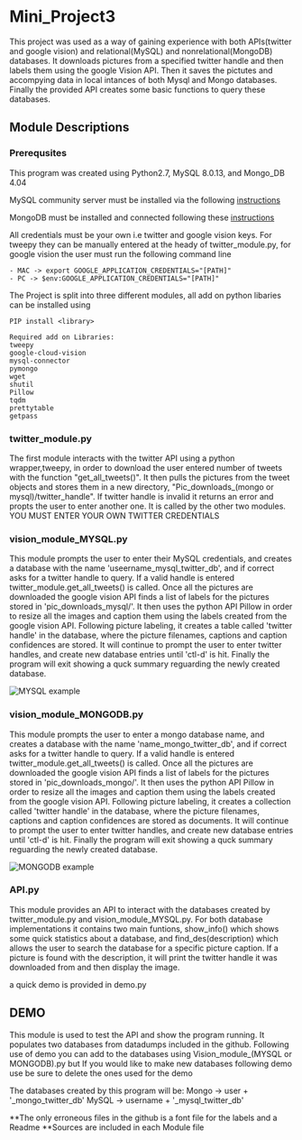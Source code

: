 # Mini_Project3

This project was used as a way of gaining experience with both APIs(twitter and google vision) and relational(MySQL) and nonrelational(MongoDB) databases. It downloads pictures from a specified twitter handle and then labels them using the google Vision API. Then it saves the pictutes and accompying data in local intances of both Mysql and Mongo databases. Finally the provided API creates some basic functions to query these databases.

## Module Descriptions

### Prerequsites 

This program was created using Python2.7, MySQL 8.0.13, and Mongo_DB 4.04

MySQL community server must be installed via the following [instructions](https://dev.mysql.com/doc/mysql-getting-started/en/)

MongoDB must be installed and connected following these [instructions](https://docs.mongodb.com/manual/installation/#tutorial-installation)

All credentials must be your own i.e twitter and google vision keys. For tweepy they can be manually entered at the heady of twitter_module.py, for google vision the user must run the following command line 
		
	- MAC -> export GOOGLE_APPLICATION_CREDENTIALS="[PATH]"
	- PC -> $env:GOOGLE_APPLICATION_CREDENTIALS="[PATH]" 

The Project is split into three different modules, all add on python libaries can be installed using 
	
	PIP install <library>
	
	Required add on Libraries: 
	tweepy
	google-cloud-vision 
	mysql-connector 
	pymongo 
	wget
	shutil
	Pillow
	tqdm
	prettytable
	getpass

### twitter_module.py

The first module interacts with the twitter API using a python wrapper,tweepy, in order to download the user entered number of tweets with the function "get_all_tweets()". It then pulls the pictures from the tweet objects and stores them in a new directory, "Pic_downloads_(mongo or mysql)/twitter_handle". If twitter handle is invalid it returns an error and propts the user to enter another one.  It is called by the other two modules.  
	YOU MUST ENTER YOUR OWN TWITTER CREDENTIALS 
	

### vision_module_MYSQL.py

This module prompts the user to enter their MySQL credentials, and creates a database with the name 'useername_mysql_twitter_db', and if correct asks for a twitter handle to query. If a valid handle is entered twitter_module.get_all_tweets() is called.  Once all the pictures are downloaded the google vision API finds a list of labels for the pictures stored in 'pic_downloads_mysql/'.  It then uses the python API Pillow in order to resize all the images and caption them using the labels created from the google vision API.  Following picture labeling, it creates a table called 'twitter handle' in the database, where the picture filenames, captions and caption confidences are stored. It will continue to prompt the user to enter twitter handles, and create new database entries until 'ctl-d' is hit. Finally the program will exit showing a quck summary reguarding the newly created database.

![MYSQL example](https://raw.githubusercontent.com/astoycos/Mini_Project1/Mini_Project3/mysql_ex.png)


### vision_module_MONGODB.py 
	
This module prompts the user to enter a mongo database name, and creates a database with the name 'name_mongo_twitter_db', and if correct asks for a twitter handle to query. If a valid handle is entered twitter_module.get_all_tweets() is called.  Once all the pictures are downloaded the google vision API finds a list of labels for the pictures stored in 'pic_downloads_mongo/'.  It then uses the python API Pillow in order to resize all the images and caption them using the labels created from the google vision API.  Following picture labeling, it creates a collection called 'twitter handle' in the database, where the picture filenames, captions and caption confidences are stored as documents. It will continue to prompt the user to enter twitter handles, and create new database entries until 'ctl-d' is hit. Finally the program will exit showing a quck summary reguarding the newly created database.

![MONGODB example](https://raw.githubusercontent.com/astoycos/Mini_Project1/Mini_Project3/mongo_ex.png)

### API.py

This module provides an API to interact with the databases created by twitter_module.py and vision_module_MYSQL.py. For both database implementations it contains two main funtions, show_info() which shows some quick statistics about a database, and find_des(description) which allows the user to search the database for a specific picture caption. If a picture is found with the description, it will print the twitter handle it was downloaded from and then display the image. 

a quick demo is provided in demo.py 


## DEMO

This module is used to test the API and show the program running.  It populates two databases from datadumps included in the github. Following use of demo you can add to the databases using Vision_module_(MYSQL or MONGODB).py but If you would like to make new databases following demo use be sure to delete the ones used for the demo 

The databases created by this program will be:
	Mongo -> user + '_mongo_twitter_db'
	MySQL -> username + '_mysql_twitter_db'

**The only erroneous files in the github is a font file for the labels and a Readme
**Sources are included in each Module file 
